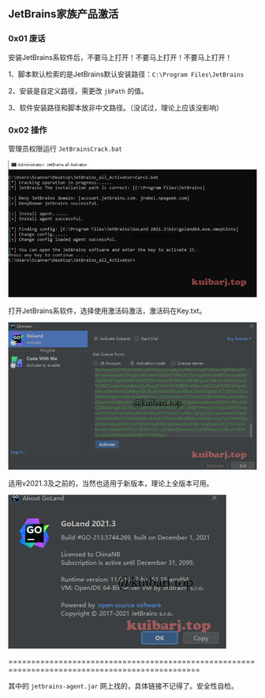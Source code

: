 ## JetBrains家族产品激活

### 0x01 废话

安装JetBrains系软件后，不要马上打开！不要马上打开！不要马上打开！

1、脚本默认检索的是JetBrains默认安装路径：`C:\Program Files\JetBrains` 

2、安装是自定义路径，需更改 `jbPath` 的值。

3、软件安装路径和脚本放非中文路径。（没试过，理论上应该没影响）


### 0x02 操作

管理员权限运行 `JetBrainsCrack.bat`

![](img/image-20211211190001381.png)

打开JetBrains系软件，选择使用激活码激活，激活码在Key.txt。

![](img/image-20211211190523186.png)

适用v2021.3及之前的，当然也适用于新版本，理论上全版本可用。

![](img/image-20211211190803924.png)



================================================================================================

其中的 `jetbrains-agent.jar` 网上找的，具体链接不记得了。安全性自检。

